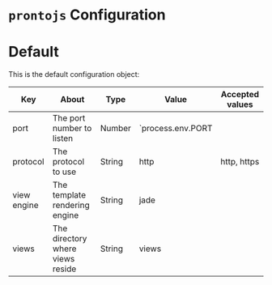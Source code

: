`prontojs` Configuration
======================

# Default

This is the default configuration object:

| Key | About | Type | Value | Accepted values |
| --- | ----- | ---- | ----- | --------------- |
| port | The port number to listen | Number | `process.env.PORT || 3000` | |
| protocol | The protocol to use | String | http | http, https |
| view engine | The template rendering engine | String | jade | |
| views | The directory where views reside | String | views | |

